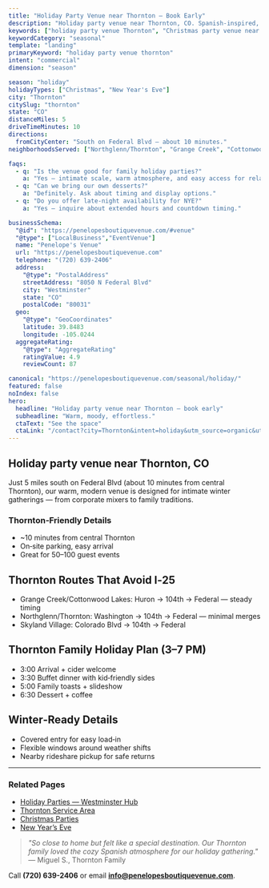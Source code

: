 ```yaml
---
title: "Holiday Party Venue near Thornton — Book Early"
description: "Holiday party venue near Thornton, CO. Spanish-inspired, intimate space for 50-100 guests. 10-minute drive via Federal Blvd, easy parking, warm modern style."
keywords: ["holiday party venue Thornton", "Christmas party venue near Thornton", "New Year's Eve venue Thornton"]
keywordCategory: "seasonal"
template: "landing"
primaryKeyword: "holiday party venue thornton"
intent: "commercial"
dimension: "season"

season: "holiday"
holidayTypes: ["Christmas", "New Year's Eve"]
city: "Thornton"
citySlug: "thornton"
state: "CO"
distanceMiles: 5
driveTimeMinutes: 10
directions:
  fromCityCenter: "South on Federal Blvd — about 10 minutes."
neighborhoodsServed: ["Northglenn/Thornton", "Grange Creek", "Cottonwood Lakes", "Skyland Village"]

faqs:
  - q: "Is the venue good for family holiday parties?"
    a: "Yes — intimate scale, warm atmosphere, and easy access for relatives."
  - q: "Can we bring our own desserts?"
    a: "Definitely. Ask about timing and display options."
  - q: "Do you offer late‑night availability for NYE?"
    a: "Yes — inquire about extended hours and countdown timing."

businessSchema:
  "@id": "https://penelopesboutiquevenue.com/#venue"
  "@type": ["LocalBusiness","EventVenue"]
  name: "Penelope's Venue"
  url: "https://penelopesboutiquevenue.com"
  telephone: "(720) 639-2406"
  address:
    "@type": "PostalAddress"
    streetAddress: "8050 N Federal Blvd"
    city: "Westminster"
    state: "CO"
    postalCode: "80031"
  geo:
    "@type": "GeoCoordinates"
    latitude: 39.8483
    longitude: -105.0244
  aggregateRating:
    "@type": "AggregateRating"
    ratingValue: 4.9
    reviewCount: 87

canonical: "https://penelopesboutiquevenue.com/seasonal/holiday/"
featured: false
noIndex: false
hero:
  headline: "Holiday party venue near Thornton — book early"
  subheadline: "Warm, moody, effortless."
  ctaText: "See the space"
  ctaLink: "/contact?city=Thornton&intent=holiday&utm_source=organic&utm_medium=seo&utm_campaign=seasonal-holiday&utm_content=thornton"
---
```


## Holiday party venue near Thornton, CO

Just 5 miles south on Federal Blvd (about 10 minutes from central Thornton), our warm, modern venue is designed for intimate winter gatherings — from corporate mixers to family traditions.

### Thornton‑Friendly Details

- ~10 minutes from central Thornton
- On‑site parking, easy arrival
- Great for 50–100 guest events

## Thornton Routes That Avoid I‑25
- Grange Creek/Cottonwood Lakes: Huron → 104th → Federal — steady timing
- Northglenn/Thornton: Washington → 104th → Federal — minimal merges
- Skyland Village: Colorado Blvd → 104th → Federal

## Thornton Family Holiday Plan (3–7 PM)
- 3:00 Arrival + cider welcome
- 3:30 Buffet dinner with kid‑friendly sides
- 5:00 Family toasts + slideshow
- 6:30 Dessert + coffee

## Winter‑Ready Details
- Covered entry for easy load‑in
- Flexible windows around weather shifts
- Nearby rideshare pickup for safe returns

---

### Related Pages
- [Holiday Parties — Westminster Hub](/seasonal/holiday/)
- [Thornton Service Area](/service-areas/thornton)
- [Christmas Parties](/seasonal/christmas/)
- [New Year’s Eve](/seasonal/new-years/)

> *"So close to home but felt like a special destination. Our Thornton family loved the cozy Spanish atmosphere for our holiday gathering."* — Miguel S., Thornton Family

Call **(720) 639-2406** or email **info@penelopesboutiquevenue.com**.


